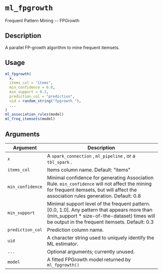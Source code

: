 # `ml_fpgrowth`

Frequent Pattern Mining -- FPGrowth


## Description

A parallel FP-growth algorithm to mine frequent itemsets.


## Usage

```r
ml_fpgrowth(
  x,
  items_col = "items",
  min_confidence = 0.8,
  min_support = 0.3,
  prediction_col = "prediction",
  uid = random_string("fpgrowth_"),
  ...
)
ml_association_rules(model)
ml_freq_itemsets(model)
```


## Arguments

Argument      |Description
------------- |----------------
`x`     |     A `spark_connection` , `ml_pipeline` , or a `tbl_spark` .
`items_col`     |     Items column name. Default: "items"
`min_confidence`     |     Minimal confidence for generating Association Rule. `min_confidence` will not affect the mining for frequent itemsets, but will affect the association rules generation. Default: 0.8
`min_support`     |     Minimal support level of the frequent pattern. [0.0, 1.0]. Any pattern that appears more than (min_support * size-of-the-dataset) times will be output in the frequent itemsets. Default: 0.3
`prediction_col`     |     Prediction column name.
`uid`     |     A character string used to uniquely identify the ML estimator.
`...`     |     Optional arguments; currently unused.
`model`     |     A fitted FPGrowth model returned by `ml_fpgrowth()`


